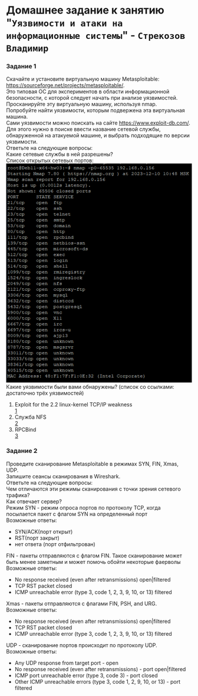 # Домашнее задание к занятию "`Уязвимости и атаки на информационные системы`" - `Стрекозов Владимир`
### Задание 1
Скачайте и установите виртуальную машину Metasploitable: https://sourceforge.net/projects/metasploitable/.  
Это типовая ОС для экспериментов в области информационной безопасности, с которой следует начать при анализе уязвимостей.  
Просканируйте эту виртуальную машину, используя nmap.  
Попробуйте найти уязвимости, которым подвержена эта виртуальная машина.  
Сами уязвимости можно поискать на сайте https://www.exploit-db.com/.   
Для этого нужно в поиске ввести название сетевой службы, обнаруженной на атакуемой машине, и выбрать подходящие по версии уязвимости.  
Ответьте на следующие вопросы:  
Какие сетевые службы в ней разрешены?  
Список открытых сетевых портов:  
![](https://github.com/Svalker1989/Inforamtion_security/blob/main/Z1.PNG)  
Какие уязвимости были вами обнаружены? (список со ссылками: достаточно трёх уязвимостей)  
1.  Exploit for the 2.2 linux-kernel TCP/IP weakness  
[1](https://www.exploit-db.com/exploits/237)  
2. Служба NFS  
  [2](https://www.exploit-db.com/exploits/42305)  
4. RPCBind  
   [3](https://www.exploit-db.com/exploits/41974)  
### Задание 2
Проведите сканирование Metasploitable в режимах SYN, FIN, Xmas, UDP.  
Запишите сеансы сканирования в Wireshark.    
Ответьте на следующие вопросы:  
Чем отличаются эти режимы сканирования с точки зрения сетевого трафика?  
Как отвечает сервер?  
Режим SYN - режим опроса портов по протоколу TCP, когда посылается пакет с флагом SYN на определенный порт  
Возможные ответы:  
* SYN/ACK(порт открыт)
* RST(порт закрыт)
* нет ответа (порт отфильтрован)
   
FIN - пакеты отправляются с флагом FIN. Такое сканирование может быть менее заметным и может помочь обойти некоторые фаерволы  
Возможные ответы:  
* No response received (even after retransmissions)	open|filtered
* TCP RST packet	closed
* ICMP unreachable error (type 3, code 1, 2, 3, 9, 10, or 13)	filtered
    
Xmas - пакеты отправляются с флагами FIN, PSH, and URG.  
Возможные ответы:  
* No response received (even after retransmissions)	open|filtered
* TCP RST packet	closed
* ICMP unreachable error (type 3, code 1, 2, 3, 9, 10, or 13)	filtered
  
UDP - сканирование портов происходит по протоколу UDP.  
Возможные ответы:  
* Any UDP response from target port -	open
* No response received (even after retransmissions) - port open|filtered
* ICMP port unreachable error (type 3, code 3) -	port closed
* Other ICMP unreachable errors (type 3, code 1, 2, 9, 10, or 13) - port	filtered

  
